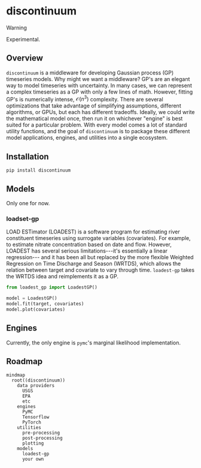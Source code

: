 # discontinuum
> [!WARNING]  
> Experimental.

## Overview
`discontinuum` is a middleware for developing Gaussian process (GP) timeseries models.
Why might we want a middleware? 
GP's are an elegant way to model timeseries with uncertainty.
In many cases, we can represent a complex timeseries as a GP with only a few lines of math.
However, fitting GP's is numerically intense, $\mathcal{O}(n^3)$ complexity.
There are several optimizations that take advantage of simplifying assumptions, different algorithms, or GPUs,
but each has different tradeoffs.
Ideally, we could write the mathematical model once, then run it on whichever "engine" is best suited for a particular problem.
With every model comes a lot of standard utility functions,
and the goal of `discontinuum` is to package these different model applications, engines, and utilities into a single ecosystem.

## Installation
```
pip install discontinuum
```

## Models
Only one for now.

### loadset-gp
LOAD ESTimator (LOADEST) is a software program for estimating river constituent timeseries using surrogate variables (covariates).
For example, to estimate nitrate concentration based on date and flow.
However, LOADEST has several serious limitations---it's essentially a linear regression---
and it has been all but replaced by the more flexible Weighted Regression on Time Discharge and Season (WRTDS),
which allows the relation between target and covariate to vary through time.
`loadest-gp` takes the WRTDS idea and reimplements it as a GP.

```python
from loadest_gp import LoadestGP()

model = LoadestGP()
model.fit(target, covariates)
model.plot(covariates)
```

## Engines
Currently, the only engine is `pymc`'s marginal likelihood implementation.

## Roadmap
```mermaid
mindmap
  root((discontinuum))
    data providers
      USGS
      EPA
      etc
    engines
      PyMC
      Tensorflow
      PyTorch
    utilities
      pre-processing
      post-processing
      plotting
    models
      loadest-gp
      your own
      
```
